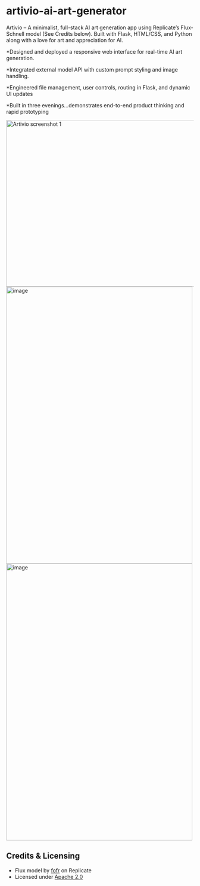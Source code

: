 # artivio-ai-art-generator

Artivio – A minimalist, full-stack AI art generation app using Replicate’s Flux-Schnell model (See Credits below). Built with Flask, HTML/CSS, and Python along with a love for art and appreciation for AI.

*Designed and deployed a responsive web interface for real-time AI art generation.

*Integrated external model API with custom prompt styling and image handling.

*Engineered file management, user controls, routing in Flask, and dynamic UI updates

*Built in three evenings...demonstrates end-to-end product thinking and rapid prototyping

<img width="528" height="447" alt="Artivio screenshot 1" src="https://github.com/user-attachments/assets/b67ba79e-1fb4-4ca2-8df8-d5757e0c370b" />
<img width="500" height="743" alt="image" src="https://github.com/user-attachments/assets/973f46c6-26a1-449d-a1e1-b3afe6b2086b" /> 
<img width="500" height="743" alt="image" src="https://github.com/user-attachments/assets/4eed7271-2b38-4930-a1f2-ece2c1eb687b" />


## Credits & Licensing
- Flux model by [fofr](https://replicate.com/fofr/flux) on Replicate
- Licensed under [Apache 2.0](https://www.apache.org/licenses/LICENSE-2.0)
